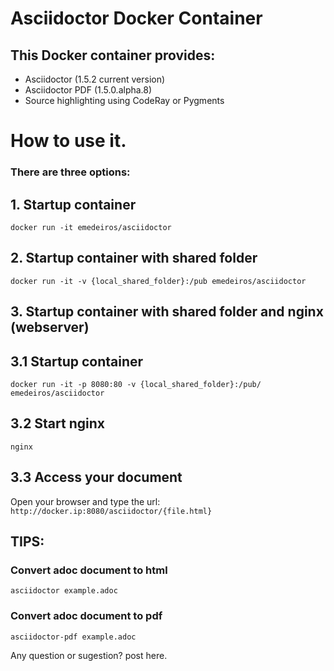 # Asciidoctor Docker Container


## This Docker container provides:

* Asciidoctor (1.5.2 current version)
* Asciidoctor PDF (1.5.0.alpha.8)
* Source highlighting using CodeRay or Pygments

# How to use it. 

### There are three options:

## 1. Startup container

```docker run -it emedeiros/asciidoctor```

## 2. Startup container with shared folder

```docker run -it -v {local_shared_folder}:/pub emedeiros/asciidoctor```

## 3. Startup container with shared folder and nginx (webserver)

## 3.1 Startup container

```docker run -it -p 8080:80 -v {local_shared_folder}:/pub/ emedeiros/asciidoctor```

## 3.2 Start nginx

```nginx```

## 3.3 Access your document

Open your browser and type the url: 
```http://docker.ip:8080/asciidoctor/{file.html}```


## TIPS:

### Convert adoc document to html

```asciidoctor example.adoc```

### Convert adoc document to pdf

```asciidoctor-pdf example.adoc```


Any question or sugestion? post here.